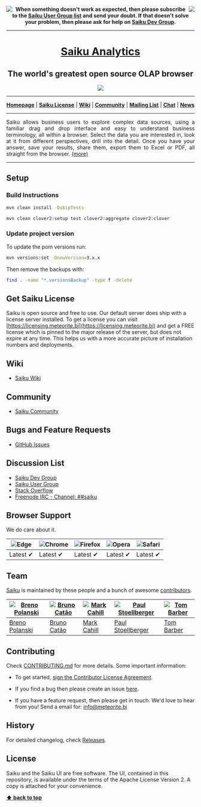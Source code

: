 <a href="#readme"></a>

<!-- [![Codacy Badge](https://api.codacy.com/project/badge/Grade/a5a3157a6798401e980a5aabe37f3ede)](https://www.codacy.com/app/Spicule/saiku?utm_source=github.com&amp;utm_medium=referral&amp;utm_content=OSBI/saiku&amp;utm_campaign=Badge_Grade) -->

<p align="center">
  <img src="https://raw.githubusercontent.com/OSBI/saiku/assets/L.png" align="left">
  <img src="https://raw.githubusercontent.com/OSBI/saiku/assets/R.png" align="right">
  <b>
    When something doesn't work as expected, then please subscribe to the
    <a href="https://groups.google.com/a/saiku.meteorite.bi/forum/#!forum/user">Saiku User Group list</a>
    and send your doubt. If that doesn't solve your problem, then please ask for help on
    <a href="https://groups.google.com/a/saiku.meteorite.bi/forum/#!forum/dev">Saiku Dev Group</a>.
  </b>
</p>

***

<h1 align="center"><a href="https://www.meteorite.bi/products/saiku">Saiku Analytics</a></h1>
<h2 align="center">The world's greatest open source OLAP browser</h2>
<p align="center"><a href="https://www.meteorite.bi/products/saiku"><img src="https://raw.githubusercontent.com/OSBI/saiku/assets/saiku-demo-1.jpg"/></a></p>
<hr />
<p align="center">
  <a href="https://www.meteorite.bi"><b>Homepage</b></a> |
  <a href="https://licensing.meteorite.bi"><b>Saiku License</b></a> |
  <a href="https://saiku-documentation.readthedocs.io/en/latest/"><b>Wiki</b></a> |
  <a href="https://community.meteorite.bi/"><b>Community</b></a> |
  <a href="https://groups.google.com/a/saiku.meteorite.bi/forum/#!forum/dev"><b>Mailing List</b></a> |
  <a href="https://webchat.freenode.net/?randomnick=1&channels=%23%23saiku"><b>Chat</b></a> |
  <a href="https://twitter.com/SaikuAnalytics"><b>News</b></a>
</p>

***

<p align="justify">
  Saiku allows business users to explore complex data sources,
  using a familiar drag and drop interface and easy to understand
  business terminology, all within a browser. Select the data you
  are interested in, look at it from different perspectives,
  drill into the detail. Once you have your answer, save your results,
  share them, export them to Excel or PDF, all straight from the browser.
  <a href="https://www.meteorite.bi">(more)</a>
</p>

***

## Setup

### Build Instructions

```sh
mvn clean install -DskipTests

mvn clean clover2:setup test clover2:aggregate clover2:clover
```

### Update project version

To update the pom versions run:

```sh
mvn versions:set -DnewVersion=3.x.x
```

Then remove the backups with:

```sh
find . -name "*.versionsBackup" -type f -delete
```

## Get Saiku License

Saiku is open source and free to use. Our default server does ship with a license server installed. To get a license you can visit [https://licensing.meteorite.bi](https://licensing.meteorite.bi) and get a FREE license which is pinned to the major release of the server, but does not expire at any time. This helps us with a more accurate picture of installation numbers and deployments.

## Wiki

* [Saiku Wiki](https://saiku-documentation.readthedocs.io/en/latest/)

## Community

* [Saiku Community](https://community.meteorite.bi/)

## Bugs and Feature Requests

* [GitHub Issues](https://github.com/OSBI/saiku/issues/new)

## Discussion List

* [Saiku Dev Group](https://groups.google.com/a/saiku.meteorite.bi/forum/#!forum/dev)
* [Saiku User Group](https://groups.google.com/a/saiku.meteorite.bi/forum/#!forum/user)
* [Stack Overflow](https://stackoverflow.com/questions/tagged/saiku)
* [Freenode IRC - Channel: ##saiku](https://webchat.freenode.net/?randomnick=1&channels=%23%23saiku)

## Browser Support

We do care about it.

| ![Edge](https://raw.githubusercontent.com/alrra/browser-logos/master/src/edge/edge_48x48.png) | ![Chrome](https://raw.github.com/alrra/browser-logos/master/src/chrome/chrome_48x48.png) | ![Firefox](https://raw.github.com/alrra/browser-logos/master/src/firefox/firefox_48x48.png) | ![Opera](https://raw.github.com/alrra/browser-logos/master/src/opera/opera_48x48.png) | ![Safari](https://raw.github.com/alrra/browser-logos/master/src/safari/safari_48x48.png) |
| --------------------------------------------------------------------------------------------- | ---------------------------------------------------------------------------------------- | ------------------------------------------------------------------------------------------- | ------------------------------------------------------------------------------------- | ---------------------------------------------------------------------------------------- |
| Latest ✔                                                                                      | Latest ✔                                                                                 | Latest ✔                                                                                    | Latest ✔                                                                              | Latest ✔                                                                                 |

## Team

[Saiku](https://www.meteorite.bi) is maintained by these people and a bunch of awesome [contributors](https://github.com/OSBI/saiku/graphs/contributors).

| [![Breno Polanski](https://avatars7.githubusercontent.com/u/1894191?v=4&s=70)](https://github.com/brenopolanski) | [![Bruno Catão](https://avatars4.githubusercontent.com/u/785116?v=4&s=70)](https://github.com/brunogamacatao) | [![Mark Cahill](https://avatars5.githubusercontent.com/u/200365?v=4&s=70)](https://github.com/thinkjson) | [![Paul Stoellberger](https://avatars5.githubusercontent.com/u/454645?v=4&s=70)](https://github.com/pstoellberger) | [![Tom Barber](https://avatars6.githubusercontent.com/u/103544?v=4&s=70)](https://github.com/buggtb) |
| ---------------------------------------------------------------------------------------------------------------- | ------------------------------------------------------------------------------------------------------------- | -------------------------------------------------------------------------------------------------------- | ------------------------------------------------------------------------------------------------------------------ | ---------------------------------------------------------------------------------------------------- |
| [Breno Polanski](https://github.com/brenopolanski)                                                               | [Bruno Catão](https://github.com/brunogamacatao)                                                              | [Mark Cahill](https://github.com/thinkjson)                                                              | [Paul Stoellberger](https://github.com/pstoellberger)                                                              | [Tom Barber](https://github.com/buggtb)                                                              |

## Contributing

Check [CONTRIBUTING.md](./CONTRIBUTING.md) for more details. Some important information:

* To get started, [sign the Contributor License Agreement](https://www.clahub.com/agreements/OSBI/saiku).

* If you find a bug then please create an issue [here](https://github.com/OSBI/saiku/issues/new).

* If you have a feature request, then please get in touch. We'd love to hear from you! Send a email for: [info@meteorite.bi](mailto:info@meteorite.bi)

## History

For detailed changelog, check [Releases](https://github.com/OSBI/saiku/releases).

## License

Saiku and the Saiku UI are free software. The UI, contained in this repository, is available under the terms of the Apache License Version 2. A copy is attached for your convenience.

**[⬆ back to top](#readme)**
